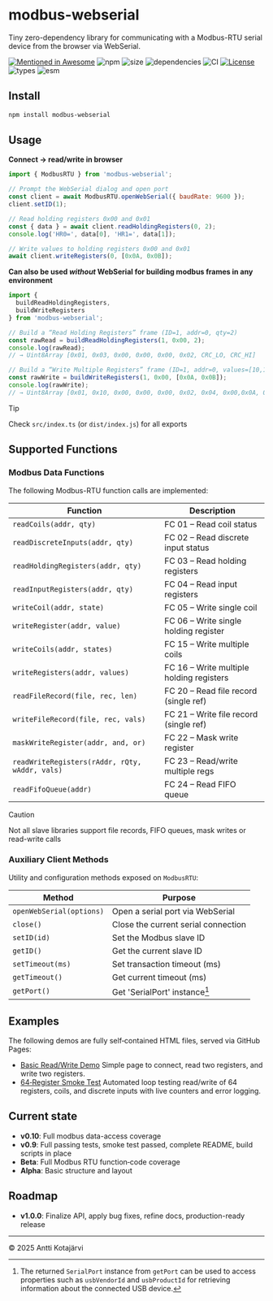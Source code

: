 # modbus-webserial

Tiny zero-dependency library for communicating with a Modbus-RTU serial device from the browser via WebSerial.

[![Mentioned in Awesome](https://awesome.re/mentioned-badge.svg)](https://github.com/louisfoster/awesome-web-serial#code-utilities)
![npm](https://img.shields.io/npm/v/modbus-webserial)
![size](https://img.shields.io/bundlephobia/minzip/modbus-webserial)
![dependencies](https://img.shields.io/badge/dependencies-0-brightgreen)
![CI](https://img.shields.io/github/actions/workflow/status/anttikotajarvi/modbus-webserial/ci.yaml?branch=main)
[![License](https://img.shields.io/npm/l/modbus-webserial)](./LICENSE)
![types](https://img.shields.io/npm/types/modbus-webserial)
![esm](https://img.shields.io/badge/esm-%F0%9F%9A%80-green)

## Install

```bash
npm install modbus-webserial
```

## Usage
**Connect  → read/write in browser**
```javascript
import { ModbusRTU } from 'modbus-webserial';

// Prompt the WebSerial dialog and open port
const client = await ModbusRTU.openWebSerial({ baudRate: 9600 });
client.setID(1);

// Read holding registers 0x00 and 0x01
const { data } = await client.readHoldingRegisters(0, 2);
console.log('HR0=', data[0], 'HR1=', data[1]);

// Write values to holding registers 0x00 and 0x01
await client.writeRegisters(0, [0x0A, 0x0B]);
```
**Can also be used *without* WebSerial for building modbus frames in any environment**
```javascript
import {
  buildReadHoldingRegisters,
  buildWriteRegisters
} from 'modbus-webserial';

// Build a “Read Holding Registers” frame (ID=1, addr=0, qty=2)
const rawRead = buildReadHoldingRegisters(1, 0x00, 2);
console.log(rawRead);
// → Uint8Array [0x01, 0x03, 0x00, 0x00, 0x00, 0x02, CRC_LO, CRC_HI]

// Build a “Write Multiple Registers” frame (ID=1, addr=0, values=[10,11])
const rawWrite = buildWriteRegisters(1, 0x00, [0x0A, 0x0B]);
console.log(rawWrite);
// → Uint8Array [0x01, 0x10, 0x00, 0x00, 0x00, 0x02, 0x04, 0x00,0x0A, 0x00,0x0B, CRC_LO, CRC_HI]
```
> [!TIP]
> Check `src/index.ts` (or `dist/index.js`) for all exports 
## Supported Functions

### Modbus Data Functions

The following Modbus-RTU function calls are implemented:

| Function                          | Description                              |
| --------------------------------- | ---------------------------------------- |
| `readCoils(addr, qty)`            | FC 01 – Read coil status                 |
| `readDiscreteInputs(addr, qty)`   | FC 02 – Read discrete input status       |
| `readHoldingRegisters(addr, qty)` | FC 03 – Read holding registers           |
| `readInputRegisters(addr, qty)`   | FC 04 – Read input registers             |
| `writeCoil(addr, state)`          | FC 05 – Write single coil                |
| `writeRegister(addr, value)`      | FC 06 – Write single holding register    |
| `writeCoils(addr, states)`        | FC 15 – Write multiple coils             |
| `writeRegisters(addr, values)`    | FC 16 – Write multiple holding registers |
| `readFileRecord(file, rec, len)`  | FC 20 – Read file record (single ref)    |
| `writeFileRecord(file, rec, vals)`| FC 21 – Write file record (single ref)   |
| `maskWriteRegister(addr, and, or)`| FC 22 – Mask write register              |
| `readWriteRegisters(rAddr, rQty, wAddr, vals)` | FC 23 – Read/write multiple regs |
| `readFifoQueue(addr)`             | FC 24 – Read FIFO queue                  |
> [!CAUTION]
> Not all slave libraries support file records, FIFO queues, mask writes or read-write calls
### Auxiliary Client Methods

Utility and configuration methods exposed on `ModbusRTU`:

| Method                   | Purpose                             |
| ------------------------ | ----------------------------------- |
| `openWebSerial(options)` | Open a serial port via WebSerial    |
| `close()`                | Close the current serial connection |
| `setID(id)`              | Set the Modbus slave ID             |
| `getID()`                | Get the current slave ID            |
| `setTimeout(ms)`         | Set transaction timeout (ms)        |
| `getTimeout()`           | Get current timeout (ms)            |
| `getPort()`              | Get 'SerialPort' instance[^1]          |

[^1]: The returned `SerialPort` instance from `getPort` can be used to access properties such as `usbVendorId` and `usbProductId` for retrieving information about the connected USB device.

## Examples

The following demos are fully self‑contained HTML files, served via GitHub Pages:

* [Basic Read/Write Demo](https://anttikotajarvi.github.io/modbus-webserial/examples/basic-demo/)
  Simple page to connect, read two registers, and write two registers.
* [64‑Register Smoke Test](https://anttikotajarvi.github.io/modbus-webserial/examples/smoke-test/)
  Automated loop testing read/write of 64 registers, coils, and discrete inputs with live counters and error logging.

## Current state
* **v0.10**: Full modbus data-access coverage
* **v0.9**: Full passing tests, smoke test passed, complete README, build scripts in place
* **Beta**: Full Modbus RTU function‑code coverage
* **Alpha**: Basic structure and layout

## Roadmap

* **v1.0.0**: Finalize API, apply bug fixes, refine docs, production-ready release

---

© 2025 Antti Kotajärvi
